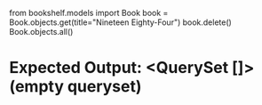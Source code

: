 from bookshelf.models import Book
book = Book.objects.get(title="Nineteen Eighty-Four")
book.delete()
Book.objects.all()
# Expected Output:  <QuerySet []> (empty queryset)
  
